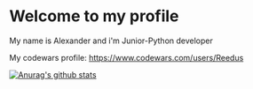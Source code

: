 # Welcome to my profile

<meta name='freelancehunt' content='8e1ff3612bd0892' />

My name is Alexander and i'm Junior-Python developer

My codewars profile: https://www.codewars.com/users/Reedus

[![Anurag's github stats](https://github-readme-stats.vercel.app/api?username=Reedus0)](https://github.com/anuraghazra/github-readme-stats)

